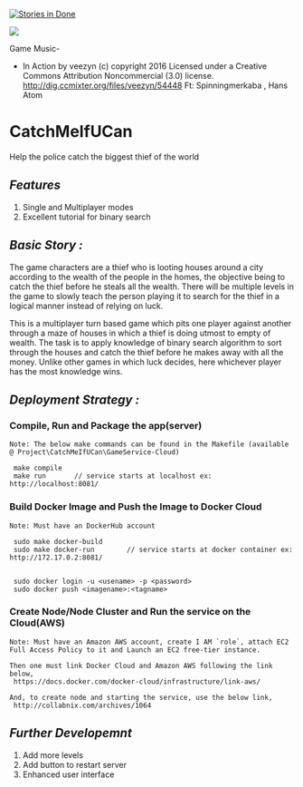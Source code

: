 [![Stories in Done](https://badge.waffle.io/CodeGladiators/CatchMeIfUCan.png?label=done&title=Done)](https://waffle.io/CodeGladiators/CatchMeIfUCan)

![](https://gladiatorash.github.io/assets/img/Game.gif)
	


Game Music-
* In Action by veezyn (c) copyright 2016 Licensed under a Creative Commons Attribution Noncommercial  (3.0) license. http://dig.ccmixter.org/files/veezyn/54448 Ft: Spinningmerkaba ,  Hans Atom

# CatchMeIfUCan
Help the police catch the biggest thief of the world

## *Features* 

1. Single and Multiplayer modes
2. Excellent tutorial for binary search


## *Basic Story :*
The game characters are a thief who is looting houses around a city according to the wealth of the people in the homes, the objective being to
catch the thief before he steals all the wealth. There will be multiple levels in the game to slowly teach  the person playing it to search for the
thief in a logical manner instead of relying on luck.

This is a multiplayer turn based game which pits one player against another through a maze of houses in which a thief is doing utmost to empty
of wealth. The task is to apply knowledge of binary search algorithm to sort through the houses and catch the thief before he makes away with all
the money. Unlike other games in which luck decides, here whichever player has the most knowledge wins.    

## *Deployment Strategy :*

### Compile, Run and Package the app(server)
    Note: The below make commands can be found in the Makefile (available @ Project\CatchMeIfUCan\GameService-Cloud)

     make compile
     make run       // service starts at localhost ex: http://localhost:8081/
    
### Build Docker Image and Push the Image to Docker Cloud 
    Note: Must have an DockerHub account

     sudo make docker-build
     sudo make docker-run        // service starts at docker container ex: http://172.17.0.2:8081/
    

     sudo docker login -u <usename> -p <password>
     sudo docker push <imagename>:<tagname>
        
### Create Node/Node Cluster and Run the service on the Cloud(AWS)
    Note: Must have an Amazon AWS account, create I AM `role`, attach EC2 Full Access Policy to it and Launch an EC2 free-tier instance.

    Then one must link Docker Cloud and Amazon AWS following the link below,
     https://docs.docker.com/docker-cloud/infrastructure/link-aws/

    And, to create node and starting the service, use the below link,
     http://collabnix.com/archives/1064

## *Further Developemnt*

1. Add more levels 
2. Add button to restart server
3. Enhanced user interface
